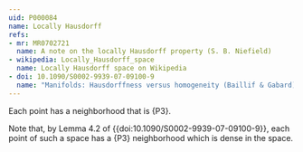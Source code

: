 ```yaml
---
uid: P000084
name: Locally Hausdorff
refs:
- mr: MR0702721
  name: A note on the locally Hausdorff property (S. B. Niefield)
- wikipedia: Locally_Hausdorff_space
  name: Locally Hausdorff space on Wikipedia
- doi: 10.1090/S0002-9939-07-09100-9
  name: "Manifolds: Hausdorffness versus homogeneity (Baillif & Gabard)"
---
```


Each point has a neighborhood that is {P3}.

Note that, by Lemma 4.2 of {{doi:10.1090/S0002-9939-07-09100-9}},
each point of such a space has a {P3} neighborhood which is dense in the space.
